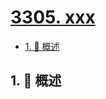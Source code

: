 # [3305. xxx](https://github.com/Tdahuyou/TNotes.leetcode/tree/main/notes/3305.%20xxx)

<!-- region:toc -->

- [1. 📝 概述](#1--概述)

<!-- endregion:toc -->

## 1. 📝 概述
